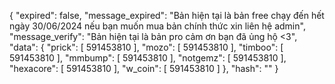 {
  "expired": false,
  "message_expired": "Bản hiện tại là bản free chạy đến hết ngày 30/06/2024 nếu bạn muốn mua bản chính thức xin liên hệ admin",
  "message_verify": "Bản hiện tại là bản pro cảm ơn bạn đã ủng hộ <3",
  "data": {
      "prick": [
        591453810
      ],
      "mozo": [
        591453810
      ],
      "timboo": [
        591453810
      ],
      "mmbump": [
        591453810
      ],
      "notgemz": [
        591453810
      ],
      "hexacore": [
        591453810
      ],
      "w_coin": [
        591453810
      ]
    },
  "hash": ""
}
